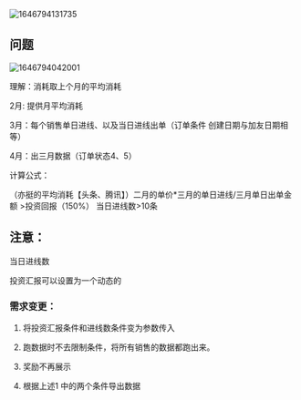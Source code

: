 ![1646794131735](%E5%BD%93%E6%97%A5%E8%BD%AC%E5%8C%96ROI%E5%A5%96.assets/1646794131735.png)

## 问题

![1646794042001](%E5%BD%93%E6%97%A5%E8%BD%AC%E5%8C%96ROI%E5%A5%96.assets/1646794042001.png)

理解：消耗取上个月的平均消耗

2月: 提供月平均消耗

3月：每个销售单日进线、以及当日进线出单（订单条件 创建日期与加友日期相等）

4月：出三月数据（订单状态4、5）



计算公式：

（亦挺的平均消耗【头条、腾讯】）二月的单价*三月的单日进线/三月单日出单金额 >投资回报（150%） 当日进线数>10条





## 注意：

当日进线数

投资汇报可以设置为一个动态的



### 需求变更：

1. 将投资汇报条件和进线数条件变为参数传入

2. 跑数据时不去限制条件，将所有销售的数据都跑出来。
3. 奖励不再展示
4. 根据上述1 中的两个条件导出数据

